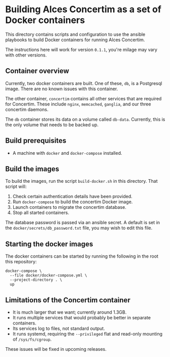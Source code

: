 # Building Alces Concertim as a set of Docker containers

This directory contains scripts and configuration to use the ansible playbooks
to build Docker containers for running Alces Concertim.

The instructions here will work for version `0.1.1`, you're milage may vary
with other versions.

## Container overview

Currently, two docker containers are built.  One of these, `db`, is a
Postgresql image.  There are no known issues with this container.

The other container, `concertim` contains all other services that are required
for Concertim.  These include `nginx`, `memcached`, `ganglia`, and our three
concertim daemons.

The `db` container stores its data on a volume called `db-data`.  Currently,
this is the only volume that needs to be backed up.

## Build prerequisites

* A machine with `docker` and `docker-compose` installed.

## Build the images

To build the images, run the script `build-docker.sh` in this directory.  That
script will:

1. Check certain authentication details have been provided.
2. Run `docker-compose` to build the concertim Docker image.
3. Launch containers to migrate the concertim database.
4. Stop all started containers.

The database password is passed via an ansible secret.  A default is set in the
`docker/secrets/db_password.txt` file, you may wish to edit this file.

## Starting the docker images

The docker containers can be started by running the following in the root this
repository:

```
docker-compose \
  --file docker/docker-compose.yml \
  --project-directory . \
  up
```

## Limitations of the Concertim container

* It is much larger that we want; currently around 1.3GB.
* It runs multiple services that would probably be better in separate
  containers.
* Its services log to files, not standard output.
* It runs systemd, requiring the `--privileged` flat and read-only mounting of
  `/sys/fs/cgroup`.

These issues will be fixed in upcoming releases.
